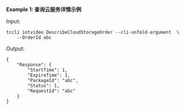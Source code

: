 **Example 1: 查询云服务详情示例**



Input: 

```
tccli iotvideo DescribeCloudStorageOrder --cli-unfold-argument  \
    --OrderId abc
```

Output: 
```
{
    "Response": {
        "StartTime": 1,
        "ExpireTime": 1,
        "PackageId": "abc",
        "Status": 1,
        "RequestId": "abc"
    }
}
```

